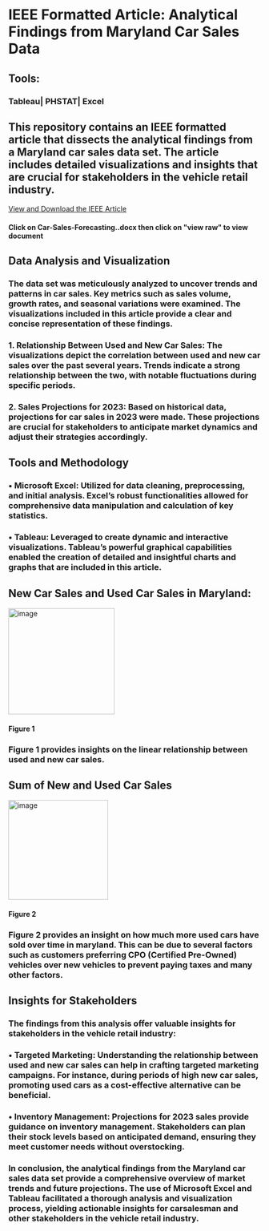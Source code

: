 # IEEE Formatted Article: Analytical Findings from Maryland Car Sales Data
## Tools:
### Tableau| PHSTAT| Excel


## This repository contains an IEEE formatted article that dissects the analytical findings from a Maryland car sales data set. The article includes detailed visualizations and insights that are crucial for stakeholders in the vehicle retail industry.

[View and Download the IEEE Article](https://github.com/dkaybee2022/Car-Sales-Forecasting-/blob/main/Used%20Car%20Analysis%20-2.pdf)

#### **Click on Car-Sales-Forecasting..docx then click on  "view raw" to view document**

## Data Analysis and Visualization
### The data set was meticulously analyzed to uncover trends and patterns in car sales. Key metrics such as sales volume, growth rates, and seasonal variations were examined. The visualizations included in this article provide a clear and concise representation of these findings.

### 1.	Relationship Between Used and New Car Sales: The visualizations depict the correlation between used and new car sales over the past several years. Trends indicate a strong relationship between the two, with notable fluctuations during specific periods.
###	2.	Sales Projections for 2023: Based on historical data, projections for car sales in 2023 were made. These projections are crucial for stakeholders to anticipate market dynamics and adjust their strategies accordingly.

## Tools and Methodology

###	•	Microsoft Excel: Utilized for data cleaning, preprocessing, and initial analysis. Excel’s robust functionalities allowed for comprehensive data manipulation and calculation of key statistics.
###	•	Tableau: Leveraged to create dynamic and interactive visualizations. Tableau’s powerful graphical capabilities enabled the creation of detailed and insightful charts and graphs that are included in this article.

## New Car Sales and Used Car Sales in Maryland:
<img width="212" alt="image" src="https://github.com/dkaybee2022/Car-Sales-Forecasting-/assets/147632964/7d567118-2ae8-4eee-853c-7a6367a650da">

#### Figure 1

### Figure 1 provides insights on the linear relationship between used and new car sales.

## Sum of New and Used Car Sales
<img width="199" alt="image" src="https://github.com/dkaybee2022/Car-Sales-Forecasting-/assets/147632964/7e1ec9e3-b454-498f-95c4-67e64665429d">

#### Figure 2

### Figure 2 provides an insight on how much more used cars have sold over time in maryland. This can be due to several factors such as customers preferring CPO (Certified Pre-Owned) vehicles over new vehicles to prevent paying taxes and many other factors. 

## Insights for Stakeholders

### The findings from this analysis offer valuable insights for stakeholders in the vehicle retail industry:

###	•	Targeted Marketing: Understanding the relationship between used and new car sales can help in crafting targeted marketing campaigns. For instance, during periods of high new car sales, promoting used cars as a cost-effective alternative can be beneficial.
###	•	Inventory Management: Projections for 2023 sales provide guidance on inventory management. Stakeholders can plan their stock levels based on anticipated demand, ensuring they meet customer needs without overstocking.

### In conclusion, the analytical findings from the Maryland car sales data set provide a comprehensive overview of market trends and future projections. The use of Microsoft Excel and Tableau facilitated a thorough analysis and visualization process, yielding actionable insights for​ carsalesman and other stakeholders in the vehicle retail industry.
